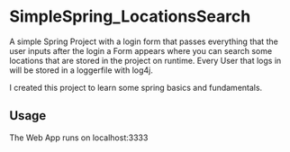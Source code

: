 # SimpleSpring_LocationsSearch
 A simple Spring Project with a login form that passes everything that the user inputs 
 after the login a Form appears where you can search some locations that are stored in the project on runtime.
 Every User that logs in will be stored in a loggerfile with log4j.
 
 I created this project to learn some spring basics and fundamentals.
 
## Usage
 The Web App runs on localhost:3333
 
 
